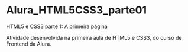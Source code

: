# Alura_HTML5CSS3_parte01

HTML5 e CSS3 parte 1: A primeira página

Atividade desenvolvida na primeira aula de HTML5 e CSS3, do curso de Frontend da Alura.

